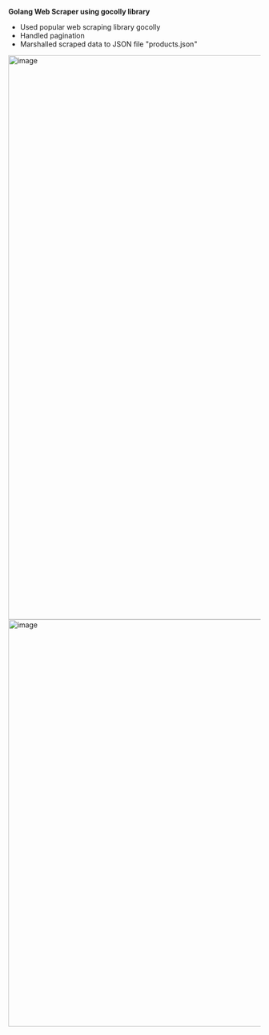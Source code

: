 **Golang Web Scraper using gocolly library**

- Used popular web scraping library gocolly
- Handled pagination
- Marshalled scraped data to JSON file "products.json"

<img width="1127" alt="image" src="https://github.com/user-attachments/assets/61ef13d3-67c5-41ba-bdc8-4b4a045f3ca0">

<img width="813" alt="image" src="https://github.com/user-attachments/assets/35b3c8cf-f1ef-4a18-9598-3ba4d8061a35">


